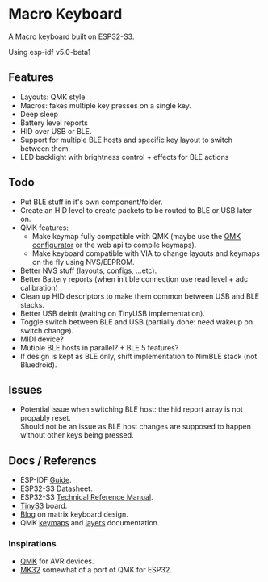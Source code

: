 # Macro Keyboard

A Macro keyboard built on ESP32-S3.    

Using esp-idf v5.0-beta1


## Features

- Layouts: QMK style
- Macros: fakes multiple key presses on a single key.
- Deep sleep
- Battery level reports
- HID over USB or BLE.
- Support for multiple BLE hosts and specific key layout to switch between them.
- LED backlight with brightness control + effects for BLE actions


## Todo

- Put BLE stuff in it's own component/folder.
- Create an HID level to create packets to be routed to BLE or USB later on.
- QMK features:
	- Make keymap fully compatible with QMK (maybe use the [QMK configurator](https://github.com/qmk/qmk_configurator) or the web api to compile keymaps).
	- Make keyboard compatible with VIA to change layouts and keymaps on the fly using NVS/EEPROM.
- Better NVS stuff (layouts, configs, ...etc).
- Better Battery reports (when init ble connection use read level + adc calibration)
- Clean up HID descriptors to make them common between USB and BLE stacks.
- Better USB deinit (waiting on TinyUSB implementation).
- Toggle switch between BLE and USB (partially done: need wakeup on switch change).
- MIDI device?
- Mutiple BLE hosts in parallel? + BLE 5 features?
- If design is kept as BLE only, shift implementation to NimBLE stack (not Bluedroid).


## Issues

- Potential issue when switching BLE host: the hid report array is not propably reset.  
Should not be an issue as BLE host changes are supposed to happen without other keys being pressed.


## Docs / Referencs

- ESP-IDF [Guide](https://docs.espressif.com/projects/esp-idf/en/v4.4.2/esp32s3/index.html).
- ESP32-S3 [Datasheet](https://www.espressif.com/sites/default/files/documentation/esp32-s3_datasheet_en.pdf).
- ESP32-S3 [Technical Reference Manual](https://www.espressif.com/sites/default/files/documentation/esp32-s3_technical_reference_manual_en.pdf).
- [TinyS3](https://esp32s3.com/index.html#home) board.
- [Blog](http://blog.komar.be/how-to-make-a-keyboard-the-matrix/) on matrix keyboard design. 
- QMK [keymaps](https://docs.qmk.fm/#/keymap?id=keymap-and-layers) and [layers](https://docs.qmk.fm/#/feature_layers) documentation.

### Inspirations

- [QMK](https://github.com/qmk/qmk_firmware/) for AVR devices.
- [MK32](https://github.com/Galzai/MK32) somewhat of a port of QMK for ESP32.
